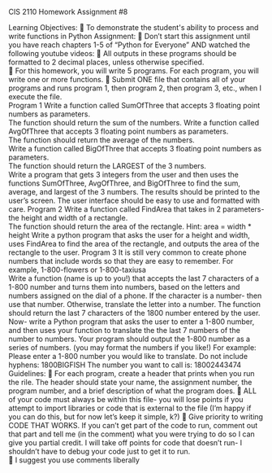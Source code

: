 CIS 2110
Homework Assignment #8

Learning Objectives: 
 To demonstrate the student's ability to process and write functions in Python 
Assignment:
 Don’t start this assignment until you have reach chapters 1-5 of “Python for Everyone” 
AND watched the following youtube videos: 
 All outputs in these programs should be formatted to 2 decimal places, unless otherwise 
specified.  
 For this homework, you will write 5 programs.  For each program, you will write one or 
more functions.
 Submit ONE file that contains all of your programs and runs program 1, then program 2, 
then program 3, etc., when I execute the file.  
Program 1
Write a function called SumOfThree that accepts 3 floating point numbers as parameters.  
The function should return the sum of the numbers.
Write a function called AvgOfThree that accepts 3 floating point numbers as parameters.  
The function should return the average of the numbers.  
Write a function called BigOfThree that accepts 3 floating point numbers as parameters.  
The function should return the LARGEST of the 3 numbers.  
Write a program that gets 3 integers from the user and then uses the functions SumOfThree, 
AvgOfThree, and BigOfThree to find the sum, average, and largest of the 3 numbers.  The 
results should be printed to the user’s screen.  The user interface should be easy to use and 
formatted with care.
 Program 2
Write a function called FindArea that takes in 2 parameters- the height and width of a rectangle.  
The function should return the area of the rectangle. Hint:   area = width * height
Write a python program that asks the user for a height and width, uses FindArea to find the area 
of the rectangle, and outputs the area of the rectangle to the user.
Program 3
It is still very common to create phone numbers that include words so that they are easy to 
remember.  For example, 1-800-flowers or 1-800-taxiusa    
Write a function (name is up to you!) that accepts the last 7 characters of a 1-800 number and 
turns them into numbers, based on the letters and numbers assigned on the dial of a phone.  If the 
character is a number- then use that number.  Otherwise, translate the letter into a number.  The 
function should return the last 7 characters of the 1800 number entered by the user.  
Now- write a Python program that asks the user to enter a 1-800 number, and then uses your 
function to translate the the last 7 numbers of the number to numbers. 
Your program should output the 1-800 number as a series of numbers.  (you may format the 
numbers if you like!)
For example:
Please enter a 1-800 number you would like to translate.  Do not include 
hyphens:    1800BIGFISH 
The number you want to call is:   18002443474
Guidelines:
 For each program, create a header that prints when you run the rile.  The header should 
state your name, the assignment number, the program number, and a brief description of 
what the program does. 
 ALL of your code must always be within this file- you will lose points if you attempt to 
import libraries or code that is external to the file (I’m happy if you can do this, but for 
now let’s keep it simple, k?)
 Give priority to writing CODE THAT WORKS.  If you can’t get part of the code to run, 
comment out that part and tell me (in the comment) what you were trying to do so I can 
give you partial credit.  I will take off points for code that doesn’t run- I shouldn’t have to 
debug your code just to get it to run.      
 I suggest you use comments liberally
